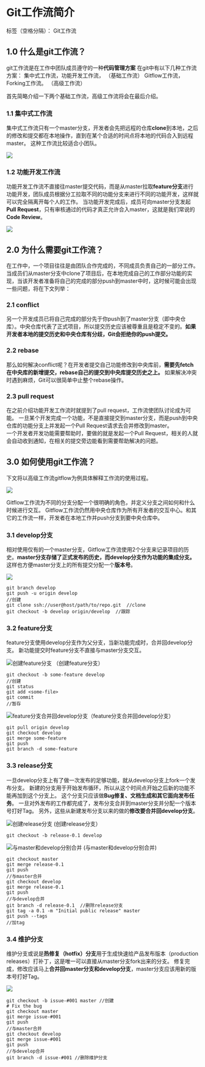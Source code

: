 ﻿# Git工作流简介

标签（空格分隔）： Git工作流

## 1.0 什么是git工作流？

git工作流是在工作中团队成员遵守的一种**代码管理方案**
在git中有以下几种工作流方案： 
集中式工作流，功能开发工作流，   （基础工作流）
Gitflow工作流，Forking工作流。   （高级工作流）

首先简略介绍一下两个基础工作流，高级工作流将会在最后介绍。

### 1.1 集中式工作流
集中式工作流只有一个master分支，开发者会先把远程的仓库**clone**到本地，之后的修改和提交都在本地操作，直到在某个合适的时间点将本地的代码合入到远程master。
这种工作流比较适合小团队。  

![](https://raw.githubusercontent.com/myuaggie/myuaggie1/master/git%20workflow/picture/jizhongshi.png)
### 1.2 功能开发工作流
功能开发工作流不直接往master提交代码，而是从master拉取**feature分支**进行功能开发，团队成员根据分工拉取不同的功能分支来进行不同的功能开发，这样就可以完全隔离开每个人的工作。
当功能开发完成后，成员可向master分支发起**Pull Request**，只有审核通过的代码才真正允许合入master，这就是我们常说的**Code Review**。  

![](https://raw.githubusercontent.com/myuaggie/myuaggie1/master/git%20workflow/picture/gongneng.png)

## 2.0 为什么需要git工作流？


在工作中，一个项目往往是由团队合作完成的，不同成员负责自己的一部分工作。当成员们从master分支中clone了项目后，在本地完成自己的工作部分功能的实现，当该开发者准备将自己的完成的部分push到master中时，这时候可能会出现一些问题，将在下文列举：

### 2.1 conflict

另一个开发成员已将自己完成的部分先于你push到了master分支（即中央仓库）。中央仓库代表了正式项目，所以提交历史应该被尊重且是稳定不变的。**如果开发者本地的提交历史和中央仓库有分歧，Git会拒绝你的push提交。**

### 2.2 rebase

那么如何解决conflict呢？在开发者提交自己功能修改到中央库前，**需要先fetch在中央库的新增提交，rebase自己的提交到中央库提交历史之上。**
如果解决冲突时遇到麻烦，Git可以很简单中止整个rebase操作。

### 2.3 pull request

在之前介绍功能开发工作流时就提到了pull request，工作流使团队讨论成为可能。 
一旦某个开发完成一个功能，不是直接提交到master分支，而是push到中央仓库的功能分支上并发起一个Pull Request请求去合并修改到master。  
一个开发者开发功能需要帮助时，要做的就是发起一个Pull Request，相关的人就会自动收到通知，在相关的提交旁边能看到需要帮助解决的问题。

## 3.0 如何使用git工作流？
下文将以高级工作流gitflow为例具体解释工作流的使用过程。  

![](https://raw.githubusercontent.com/myuaggie/myuaggie1/master/git%20workflow/picture/gitflow.png)  

Gitflow工作流为不同的分支分配一个很明确的角色，并定义分支之间如何和什么时候进行交互。
Gitflow工作流仍然用中央仓库作为所有开发者的交互中心。和其它的工作流一样，开发者在本地工作并push分支到要中央仓库中。
### 3.1 develop分支
相对使用仅有的一个master分支，Gitflow工作流使用2个分支来记录项目的历史。**master分支存储了正式发布的历史，而develop分支作为功能的集成分支。**
这样也方便master分支上的所有提交分配一个**版本号**。  

![](https://raw.githubusercontent.com/myuaggie/myuaggie1/master/git%20workflow/picture/gitflow_develop.png)

    git branch develop
    git push -u origin develop
    //创建
    git clone ssh://user@host/path/to/repo.git  //clone
    git checkout -b develop origin/develop  //跟踪


### 3.2 feature分支
feature分支使用develop分支作为父分支，当新功能完成时，合并回develop分支。
新功能提交时feature分支不直接与master分支交互。  

![创建feature分支](https://raw.githubusercontent.com/myuaggie/myuaggie1/master/git%20workflow/picture/gitflow_function.png)  （创建feature分支）

    git checkout -b some-feature develop
    //创建
    git status
    git add <some-file>
    git commit
    //暂存
  
![feature分支合并回develop分支](https://raw.githubusercontent.com/myuaggie/myuaggie1/master/git%20workflow/picture/gitflow_function_finish.png)（feature分支合并回develop分支）

    git pull origin develop
    git checkout develop
    git merge some-feature
    git push
    git branch -d some-feature
### 3.3 release分支
一旦develop分支上有了做一次发布的足够功能，就从develop分支上fork一个发布分支。
新建的分支用于开始发布循环，所以从这个时间点开始之后新的功能不能再加到这个分支上。
这个分支只应该做**Bug修复、文档生成和其它面向发布任务**。
一旦对外发布的工作都完成了，发布分支合并到master分支并分配一个版本号打好Tag。
另外，这些从新建发布分支以来的做的**修改要合并回develop分支**。  

![创建release分支](https://raw.githubusercontent.com/myuaggie/myuaggie1/master/git%20workflow/picture/gitflow_release.png)  (创建release分支）  

    git checkout -b release-0.1 develop

![与master和develop分别合并](https://raw.githubusercontent.com/myuaggie/myuaggie1/master/git%20workflow/picture/gitflow_master.png)  (与master和develop分别合并)

    git checkout master
    git merge release-0.1
    git push
    //与master合并
    git checkout develop
    git merge release-0.1
    git push
    //与develop合并
    git branch -d release-0.1  //删除release分支
    git tag -a 0.1 -m "Initial public release" master
    git push --tags 
    //加tag


### 3.4 维护分支
维护分支或说是**热修复（hotfix）分支**用于生成快速给产品发布版本（production releases）打补丁，这是唯一可以直接从master分支fork出来的分支。
修复完成，修改应该马上**合并回master分支和develop分支**，master分支应该用新的版本号打好Tag。

![](https://raw.githubusercontent.com/myuaggie/myuaggie1/master/git%20workflow/picture/gitflow_bug.png)

    git checkout -b issue-#001 master //创建
    # Fix the bug
    git checkout master
    git merge issue-#001
    git push
    //与master合并
    git checkout develop
    git merge issue-#001
    git push
    //与develop合并
    git branch -d issue-#001 //删除维护分支
